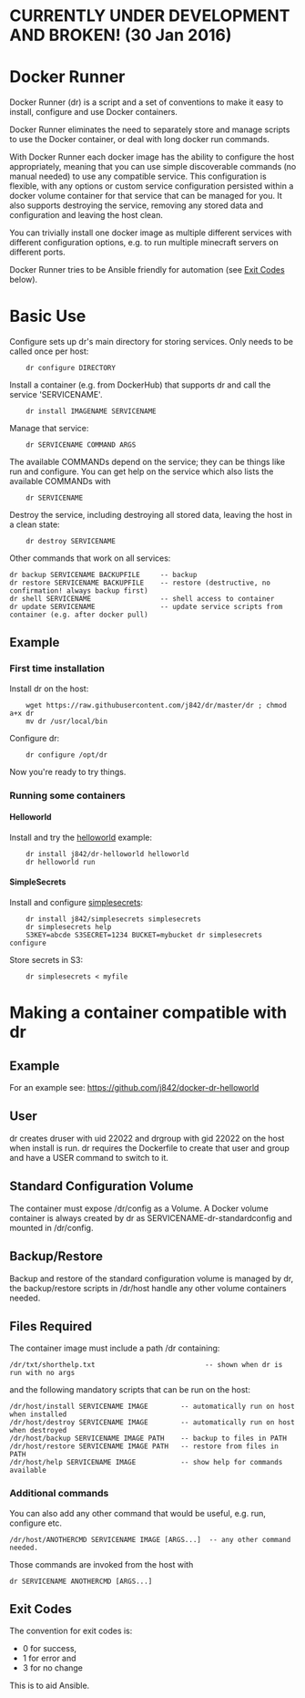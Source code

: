 # CURRENTLY UNDER DEVELOPMENT AND BROKEN! (30 Jan 2016)

# Docker Runner

Docker Runner (dr) is a script and a set of conventions to make it easy to install, 
configure and use Docker containers. 

Docker Runner eliminates the need to separately store and manage scripts to use the Docker container, 
or deal with long docker run commands.

With Docker Runner each docker image has the ability to configure the host appropriately, meaning that you can use
simple discoverable commands (no manual needed) to use any compatible service. This configuration is flexible, with
any options or custom service configuration persisted within a docker volume container for that service 
that can be managed for you. It also supports destroying the service, removing any stored data and configuration and
leaving the host clean.

You can trivially install one docker image as multiple different services with different configuration options, 
e.g. to run multiple minecraft servers on different ports.

Docker Runner tries to be Ansible friendly for automation (see [Exit Codes](https://github.com/j842/dr#exit-codes) below).

# Basic Use

Configure sets up dr's main directory for storing services. Only needs to be called once per host:
```
    dr configure DIRECTORY
```

Install a container (e.g. from DockerHub) that supports dr and call the service 'SERVICENAME'.
```
    dr install IMAGENAME SERVICENAME
```

Manage that service:
```
    dr SERVICENAME COMMAND ARGS
```
The available COMMANDs depend on the service; they can be things like run and configure. You can get help on the service
which also lists the available COMMANDs with
```
    dr SERVICENAME
```

Destroy the service, including destroying all stored data, leaving the host in a clean state:
```
    dr destroy SERVICENAME
``` 

Other commands that work on all services:
```
dr backup SERVICENAME BACKUPFILE     -- backup
dr restore SERVICENAME BACKUPFILE    -- restore (destructive, no confirmation! always backup first)
dr shell SERVICENAME                 -- shell access to container
dr update SERVICENAME                -- update service scripts from container (e.g. after docker pull)
```
   


## Example

### First time installation

Install dr on the host:
```
    wget https://raw.githubusercontent.com/j842/dr/master/dr ; chmod a+x dr
    mv dr /usr/local/bin
```

Configure dr:
```
    dr configure /opt/dr
```

Now you're ready to try things.

### Running some containers

#### Helloworld

Install and try the [helloworld](https://github.com/j842/docker-dr-helloworld) example:
```
    dr install j842/dr-helloworld helloworld
    dr helloworld run
```

#### SimpleSecrets

Install and configure [simplesecrets](https://github.com/j842/docker-simplesecrets):
```
    dr install j842/simplesecrets simplesecrets
    dr simplesecrets help
    S3KEY=abcde S3SECRET=1234 BUCKET=mybucket dr simplesecrets configure
```
    
Store secrets in S3:
```
    dr simplesecrets < myfile
```



# Making a container compatible with dr

## Example

For an example see: https://github.com/j842/docker-dr-helloworld

## User

dr creates druser with uid 22022 and drgroup with gid 22022 on the host when install is run.
dr requires the Dockerfile to create that user and group and have a USER command to switch to it.

## Standard Configuration Volume

The container must expose /dr/config as a Volume. A Docker volume container is always created by dr as
SERVICENAME-dr-standardconfig and mounted in /dr/config. 

## Backup/Restore 
Backup and restore of the standard configuration volume is managed by dr, the backup/restore scripts in /dr/host handle any other volume containers needed.

## Files Required

The container image must include a path /dr containing:

```
/dr/txt/shorthelp.txt                           -- shown when dr is run with no args
```

and the following mandatory scripts that can be run on the host:
```
/dr/host/install SERVICENAME IMAGE        -- automatically run on host when installed
/dr/host/destroy SERVICENAME IMAGE        -- automatically run on host when destroyed
/dr/host/backup SERVICENAME IMAGE PATH    -- backup to files in PATH
/dr/host/restore SERVICENAME IMAGE PATH   -- restore from files in PATH
/dr/host/help SERVICENAME IMAGE           -- show help for commands available
```

### Additional commands

You can also add any other command that would be useful, e.g. run, configure etc.
```
/dr/host/ANOTHERCMD SERVICENAME IMAGE [ARGS...]  -- any other command needed.
```

Those commands are invoked from the host with
```
dr SERVICENAME ANOTHERCMD [ARGS...]
```

## Exit Codes

The convention for exit codes is:
* 0 for success,
* 1 for error and 
* 3 for no change 

This is to aid Ansible.